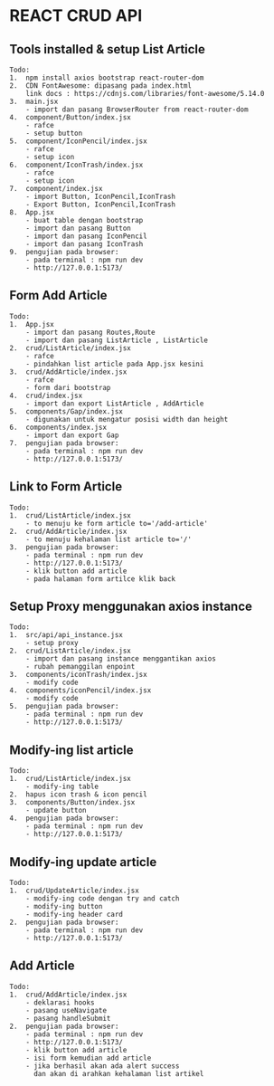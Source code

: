 # REACT CRUD API

## Tools installed & setup List Article

    Todo:
    1.  npm install axios bootstrap react-router-dom
    2.  CDN FontAwesome: dipasang pada index.html
        link docs : https://cdnjs.com/libraries/font-awesome/5.14.0
    3.  main.jsx
        - import dan pasang BrowserRouter from react-router-dom
    4.  component/Button/index.jsx
        - rafce
        - setup button
    5.  component/IconPencil/index.jsx
        - rafce
        - setup icon
    6.  component/IconTrash/index.jsx
        - rafce
        - setup icon
    7.  component/index.jsx
        - import Button, IconPencil,IconTrash
        - Export Button, IconPencil,IconTrash
    8.  App.jsx
        - buat table dengan bootstrap
        - import dan pasang Button
        - import dan pasang IconPencil
        - import dan pasang IconTrash
    9.  pengujian pada browser:
        - pada terminal : npm run dev
        - http://127.0.0.1:5173/

## Form Add Article

    Todo:
    1.  App.jsx
        - import dan pasang Routes,Route
        - import dan pasang ListArticle , ListArticle
    2.  crud/ListArticle/index.jsx
        - rafce
        - pindahkan list article pada App.jsx kesini
    3.  crud/AddArticle/index.jsx
        - rafce
        - form dari bootstrap
    4.  crud/index.jsx
        - import dan export ListArticle , AddArticle
    5.  components/Gap/index.jsx
        - digunakan untuk mengatur posisi width dan height
    6.  components/index.jsx
        - import dan export Gap
    7.  pengujian pada browser:
        - pada terminal : npm run dev
        - http://127.0.0.1:5173/

## Link to Form Article

    Todo:
    1.  crud/ListArticle/index.jsx
        - to menuju ke form article to='/add-article'
    2.  crud/AddArticle/index.jsx
        - to menuju kehalaman list article to='/'
    3.  pengujian pada browser:
        - pada terminal : npm run dev
        - http://127.0.0.1:5173/
        - klik button add article
        - pada halaman form artilce klik back

## Setup Proxy menggunakan axios instance

    Todo:
    1.  src/api/api_instance.jsx
        - setup proxy
    2.  crud/ListArticle/index.jsx
        - import dan pasang instance menggantikan axios
        - rubah pemanggilan enpoint
    3.  components/iconTrash/index.jsx
        - modify code
    4.  components/iconPencil/index.jsx
        - modify code
    5.  pengujian pada browser:
        - pada terminal : npm run dev
        - http://127.0.0.1:5173/

## Modify-ing list article

    Todo:
    1.  crud/ListArticle/index.jsx
        - modify-ing table
    2.  hapus icon trash & icon pencil
    3.  components/Button/index.jsx
        - update button
    4.  pengujian pada browser:
        - pada terminal : npm run dev
        - http://127.0.0.1:5173/

## Modify-ing update article

    Todo:
    1.  crud/UpdateArticle/index.jsx
        - modify-ing code dengan try and catch
        - modify-ing button
        - modify-ing header card
    2.  pengujian pada browser:
        - pada terminal : npm run dev
        - http://127.0.0.1:5173/

## Add Article

    Todo:
    1.  crud/AddArticle/index.jsx
        - deklarasi hooks
        - pasang useNavigate
        - pasang handleSubmit
    2.  pengujian pada browser:
        - pada terminal : npm run dev
        - http://127.0.0.1:5173/
        - klik button add article
        - isi form kemudian add article
        - jika berhasil akan ada alert success
          dan akan di arahkan kehalaman list artikel
